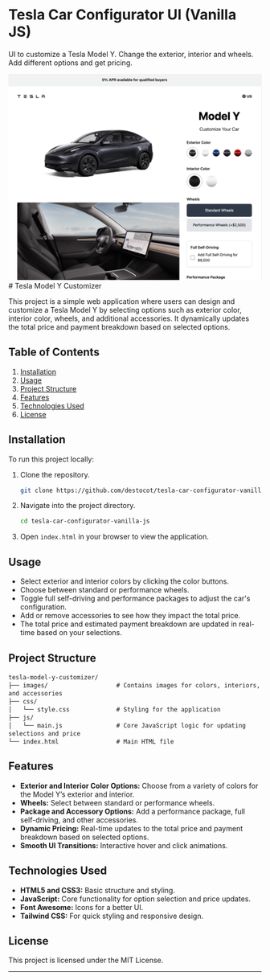 # Tesla Car Configurator UI (Vanilla JS)

UI to customize a Tesla Model Y. Change the exterior, interior and wheels. Add different options and get pricing.

<img src="./images/screen.jpg" />
# Tesla Model Y Customizer

This project is a simple web application where users can design and customize a Tesla Model Y by selecting options such as exterior color, interior color, wheels, and additional accessories. It dynamically updates the total price and payment breakdown based on selected options.

## Table of Contents

1. [Installation](#installation)
2. [Usage](#usage)
3. [Project Structure](#project-structure)
4. [Features](#features)
5. [Technologies Used](#technologies-used)
6. [License](#license)

## Installation

To run this project locally:

1. Clone the repository.
   ```bash
   git clone https://github.com/destocot/tesla-car-configurator-vanilla-js.git
   ```
2. Navigate into the project directory.
   ```bash
   cd tesla-car-configurator-vanilla-js
   ```
3. Open `index.html` in your browser to view the application.

## Usage

- Select exterior and interior colors by clicking the color buttons.
- Choose between standard or performance wheels.
- Toggle full self-driving and performance packages to adjust the car's configuration.
- Add or remove accessories to see how they impact the total price.
- The total price and estimated payment breakdown are updated in real-time based on your selections.

## Project Structure

```plaintext
tesla-model-y-customizer/
├── images/                   # Contains images for colors, interiors, and accessories
├── css/
│   └── style.css             # Styling for the application
├── js/
│   └── main.js               # Core JavaScript logic for updating selections and price
└── index.html                # Main HTML file
```

## Features

- **Exterior and Interior Color Options:** Choose from a variety of colors for the Model Y’s exterior and interior.
- **Wheels:** Select between standard or performance wheels.
- **Package and Accessory Options:** Add a performance package, full self-driving, and other accessories.
- **Dynamic Pricing:** Real-time updates to the total price and payment breakdown based on selected options.
- **Smooth UI Transitions:** Interactive hover and click animations.

## Technologies Used

- **HTML5 and CSS3:** Basic structure and styling.
- **JavaScript:** Core functionality for option selection and price updates.
- **Font Awesome:** Icons for a better UI.
- **Tailwind CSS:** For quick styling and responsive design.

## License

This project is licensed under the MIT License.

---
